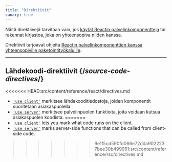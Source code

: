 ```yaml
---
title: "Direktiivit"
canary: true
---
```


<Canary>

Näitä direktiivejä tarvitaan vain, jos [käytät Reactin palvelinkomponentteja](/learn/start-a-new-react-project#bleeding-edge-react-frameworks) tai rakennat kirjastoa, joka on yhteensopiva niiden kanssa.

</Canary>

<Intro>

Direktiivit tarjoavat ohjeita [Reactin palvelinkomponenttien kanssa yhteensopiville paketointityökaluille](/learn/start-a-new-react-project#bleeding-edge-react-frameworks).

</Intro>

---

## Lähdekoodi-direktiivit {/*source-code-directives*/}

<<<<<<< HEAD:src/content/reference/react/directives.md
* [`'use client'`](/reference/react/use-client) merkitsee lähdekooditiedostoja, joiden komponentit suoritetaan asiakaspuolella.
* [`'use server'`](/reference/react/use-server) merkitsee palvelinpuolen funktioita, joita voidaan kutsua asiakaspuolen koodista.
=======
* [`'use client'`](/reference/rsc/use-client) lets you mark what code runs on the client.
* [`'use server'`](/reference/rsc/use-server) marks server-side functions that can be called from client-side code.
>>>>>>> 9e1f5cd590fd066e72dda9022237bee30b499951:src/content/reference/rsc/directives.md
